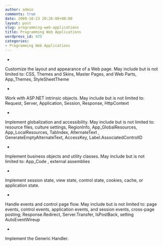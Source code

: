 ```yaml
---
author: admin
comments: true
date: 2009-10-23 20:26:00+00:00
layout: post
slug: programming-web-applications
title: Programming Web Applications
wordpress_id: 475
categories:
- Programming Web Applications
---
```


  
  *       

Customize the layout and appearance of a Web page. May include but is not limited to: CSS, Themes and Skins, Master Pages, and Web Parts, App_Themes, StyleSheetTheme

    
   
  *       

Work with ASP.NET intrinsic objects. May include but is not limited to: Request, Server, Application, Session, Response, HttpContext

    
   
  *       

Implement globalization and accessibility. May include but is not limited to: resource files, culture settings, RegionInfo, App_GlobalResources, App_LocalResources, TabIndex, AlternateText , GenerateEmptyAlternateText, AccessKey, Label.AssociatedControlID

    
   
  *       

Implement business objects and utility classes. May include but is not limited to: App_Code , external assemblies

    
   
  *       

Implement session state, view state, control state, cookies, cache, or application state.

    
   
  *       

Handle events and control page flow. May include but is not limited to: page events, control events, application events, and session events, cross-page posting; Response.Redirect, Server.Transfer, IsPostBack, setting AutoEventWireup

    
   
  *       

Implement the Generic Handler.

    
